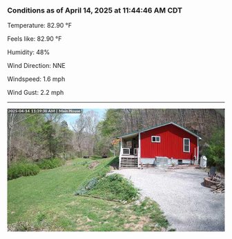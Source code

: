 ### Conditions as of April 14, 2025 at 11:44:46 AM CDT 

Temperature: 82.90 &deg;F

Feels like: 82.90 &deg;F

Humidity: 48%

Wind Direction: NNE

Windspeed: 1.6 mph

Wind Gust: 2.2 mph

---

<img src="./images/latest.jpeg"/>

